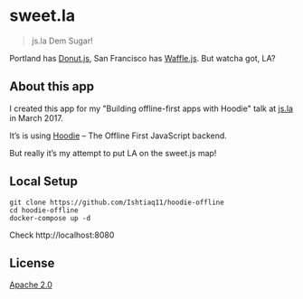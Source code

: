 # sweet.la
> js.la Dem Sugar!

Portland has [Donut.js](https://donutjs.club/), San Francisco has [Waffle.js](https://wafflejs.com/).
But watcha got, LA?

## About this app

I created this app for my "Building offline-first apps with Hoodie" talk at
[js.la](http://js.la/) in March 2017.

It’s is using [Hoodie](http://hood.ie/) – The Offline First JavaScript backend.

But really it’s my attempt to put LA on the sweet.js map!

## Local Setup

```
git clone https://github.com/Ishtiaq11/hoodie-offline
cd hoodie-offline
docker-compose up -d
```
Check http://localhost:8080

## License

[Apache 2.0](LICENSE)
